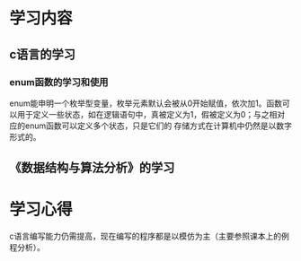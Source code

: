 # 学习内容
## c语言的学习
### enum函数的学习和使用
enum能申明一个枚举型变量，枚举元素默认会被从0开始赋值，依次加1。函数可以用于定义一些状态，如在逻辑语句中，真被定义为1，假被定义为0；与之相对应的enum函数可以定义多个状态，只是它们的
存储方式在计算机中仍然是以数字形式的。
## 《数据结构与算法分析》的学习
# 学习心得
c语言编写能力仍需提高，现在编写的程序都是以模仿为主（主要参照课本上的例程分析）。
